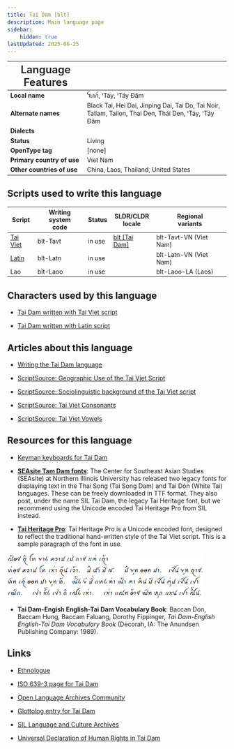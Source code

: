 ```yaml
---
title: Tai Dam [blt]
description: Main language page
sidebar:
    hidden: true
lastUpdated: 2025-06-25
---
```


<span style="font-size: 24px; font-weight: 600">Language Features</span> |  |
--------------------- | -- |
**Local name** | ꪼꪕꪒꪾ, ꞌTáy, ꞌTáy Ðăm    
**Alternate names** | Black Tai, Hei Dai, Jinping Dai, Tai Do, Tai Noir, Tailam, Tailon, Thai Den, Thái Den, ꞌTáy, ꞌTáy Ðăm |
**Dialects** | |
**Status** | Living |
**OpenType tag** | [none] |
**Primary country of use** | Viet Nam |
**Other countries of use** | China, Laos, Thailand, United States |

## Scripts used to write this language

Script | Writing system<br>code | Status | SLDR/CLDR<br>locale | Regional<br>variants |
-------- | ---------------------- | ------ | ------------------- | -------------------- |
[Tai Viet](/scrlang/script-tavt) | blt-Tavt | in use | [blt \[Tai Dam\]](https://unicode.org/cldr/charts/47/summary/blt.html) | blt-Tavt-VN (Viet Nam) |
[Latin](/scrlang/script-latn) | blt-Latn | in use | | blt-Latn-VN (Viet Nam) |
Lao | blt-Laoo | in use | | blt-Laoo-LA (Laos) |

## Characters used by this language

* [Tai Dam written with Tai Viet script](/scrlang/lang-blt-chars#blt-Tavt)

* [Tai Dam written with Latin script](/scrlang/lang-blt-chars#blt-Latn)

## Articles about this language

* [Writing the Tai Dam language](/scrlang/articles/writing-tai-dam-language)

* [ScriptSource: Geographic Use of the Tai Viet Script](https://scriptsource.org/entry/hg7bh64873)

* [ScriptSource: Sociolinguistic background of the Tai Viet script](https://scriptsource.org/entry/67379a5c7f)

* [ScriptSource: Tai Viet Consonants](https://scriptsource.org/entry/lbwpkrqk7b)

* [ScriptSource: Tai Viet Vowels](https://scriptsource.org/entry/lbwpkrqk7b)

## Resources for this language

* [Keyman keyboards for Tai Dam](https://keyman.com/keyboards?q=Tai%20Dam)

* [**SEAsite Tam Dam fonts**](http://seasite.niu.edu/tai/TaiDam/): The Center for Southeast Asian Studies (SEAsite) at Northern Illinois University has released two legacy fonts for displaying text in the Thai Song (Tai Song Dam) and Tai Dón (White Tai) languages. These can be freely downloaded in TTF format. They also post, under the name SIL Tai Dam, the legacy Tai Heritage font, but we recommend using the Unicode encoded Tai Heritage Pro from SIL instead.

* [**Tai Heritage Pro**](http://software.sil.org/taiheritage/): Tai Heritage Pro is a Unicode encoded font, designed to reflect the traditional hand-written style of the Tai Viet script. This is a sample paragraph of the font in use.

![](images/tavt-THPSample.png)

* **Tai Dam-Engish English-Tai Dam Vocabulary Book**: Baccan Don, Baccam Hung, Baccam Faluang, Dorothy Fippinger, _Tai Dam-English English-Tai Dam Vocabulary Book_ (Decorah, IA: The Anundsen Publishing Company: 1989).

## Links

* [Ethnologue](http://www.ethnologue.com/language/blt)

* [ISO 639-3 page for Tai Dam](http://iso639-3.sil.org/code/blt)

* [Open Language Archives Community](http://www.language-archives.org/language/blt)

* [Glottolog entry for Tai Dam](http://www.glottolog.org/glottolog?iso=blt)

* [SIL Language and Culture Archives](http://www.sil.org/resources/search/language/blt)

* [Universal Declaration of Human Rights in Tai Dam](http://efele.net/udhr/d/udhr_blt.txt)
